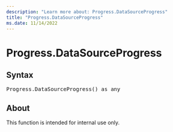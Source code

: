 ```yaml
---
description: "Learn more about: Progress.DataSourceProgress"
title: "Progress.DataSourceProgress"
ms.date: 11/14/2022
---
```

# Progress.DataSourceProgress

## Syntax

<pre>
Progress.DataSourceProgress() as any
</pre>
  
## About

This function is intended for internal use only.
